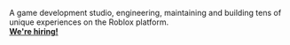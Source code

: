<p>
  A game development studio, engineering, maintaining and building tens of unique experiences on the Roblox platform. <br />
  <b><a href="">We're hiring!</a></b>
</p>
